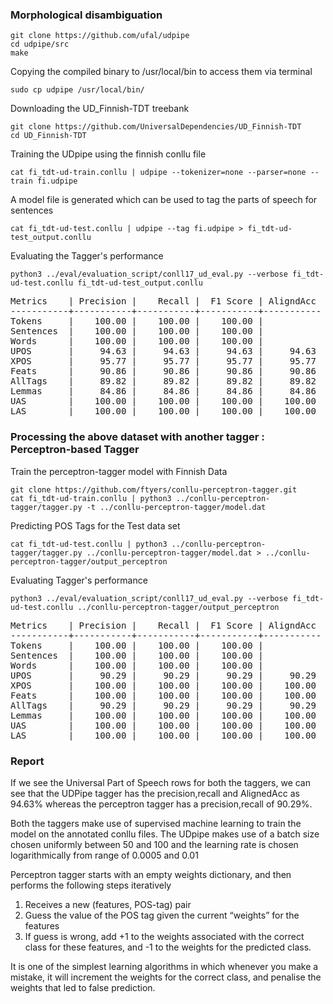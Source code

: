### Morphological disambiguation

```
git clone https://github.com/ufal/udpipe
cd udpipe/src
make
```

Copying the compiled binary to /usr/local/bin to access them via terminal

```
sudo cp udpipe /usr/local/bin/
```

Downloading the UD_Finnish-TDT treebank

```
git clone https://github.com/UniversalDependencies/UD_Finnish-TDT
cd UD_Finnish-TDT
```

Training the UDpipe using the finnish conllu file

```
cat fi_tdt-ud-train.conllu | udpipe --tokenizer=none --parser=none --train fi.udpipe
```

A model file is generated which can be used to tag the parts of speech for sentences

```
cat fi_tdt-ud-test.conllu | udpipe --tag fi.udpipe > fi_tdt-ud-test_output.conllu
```

Evaluating the Tagger's performance

```
python3 ../eval/evaluation_script/conll17_ud_eval.py --verbose fi_tdt-ud-test.conllu fi_tdt-ud-test_output.conllu
```

<pre>
Metrics    | Precision |    Recall |  F1 Score | AligndAcc
-----------+-----------+-----------+-----------+-----------
Tokens     |    100.00 |    100.00 |    100.00 |
Sentences  |    100.00 |    100.00 |    100.00 |
Words      |    100.00 |    100.00 |    100.00 |
UPOS       |     94.63 |     94.63 |     94.63 |     94.63
XPOS       |     95.77 |     95.77 |     95.77 |     95.77
Feats      |     90.86 |     90.86 |     90.86 |     90.86
AllTags    |     89.82 |     89.82 |     89.82 |     89.82
Lemmas     |     84.86 |     84.86 |     84.86 |     84.86
UAS        |    100.00 |    100.00 |    100.00 |    100.00
LAS        |    100.00 |    100.00 |    100.00 |    100.00
</pre>

### Processing the above dataset with another tagger : Perceptron-based Tagger

Train the perceptron-tagger model with Finnish Data

```
git clone https://github.com/ftyers/conllu-perceptron-tagger.git 
cat fi_tdt-ud-train.conllu | python3 ../conllu-perceptron-tagger/tagger.py -t ../conllu-perceptron-tagger/model.dat
```

Predicting POS Tags for the Test data set 

```
cat fi_tdt-ud-test.conllu | python3 ../conllu-perceptron-tagger/tagger.py ../conllu-perceptron-tagger/model.dat > ../conllu-perceptron-tagger/output_perceptron
```

Evaluating Tagger's performance

```
python3 ../eval/evaluation_script/conll17_ud_eval.py --verbose fi_tdt-ud-test.conllu ../conllu-perceptron-tagger/output_perceptron
```


<pre>Metrics    | Precision |    Recall |  F1 Score | AligndAcc
-----------+-----------+-----------+-----------+-----------
Tokens     |    100.00 |    100.00 |    100.00 |
Sentences  |    100.00 |    100.00 |    100.00 |
Words      |    100.00 |    100.00 |    100.00 |
UPOS       |     90.29 |     90.29 |     90.29 |     90.29
XPOS       |    100.00 |    100.00 |    100.00 |    100.00
Feats      |    100.00 |    100.00 |    100.00 |    100.00
AllTags    |     90.29 |     90.29 |     90.29 |     90.29
Lemmas     |    100.00 |    100.00 |    100.00 |    100.00
UAS        |    100.00 |    100.00 |    100.00 |    100.00
LAS        |    100.00 |    100.00 |    100.00 |    100.00
</pre>

### Report

If we see the Universal Part of Speech rows for both the taggers, we can see that the UDPipe tagger has the precision,recall and AlignedAcc as 94.63% whereas the perceptron tagger has a precision,recall of 90.29%.

Both the taggers make use of supervised machine learning to train the model on the annotated conllu files. The UDpipe makes use of a batch size chosen uniformly between 50 and 100 and the learning rate is chosen logarithmically from range of 0.0005 and 0.01

Perceptron tagger starts with an empty weights dictionary, and then performs the following steps iteratively
1) Receives a new (features, POS-tag) pair
2) Guess the value of the POS tag given the current “weights” for the features
3) If guess is wrong, add +1 to the weights associated with the correct class for these features, and -1 to the weights for the predicted class.

It is  one of the simplest learning algorithms in which whenever you make a mistake, it will increment the weights for the correct class, and penalise the weights that led to false prediction.


